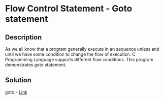 # Flow Control Statement - Goto statement

## Description

As we all know that a program generally execute in an sequence unless and until we have some condition to change the flow of execution. 
C Programming Language supports different flow conditions. This program demonstrates goto statement.

## Solution

goto - [Link](https://github.com/rammya29/Emertxe-Internship/blob/main/Advanced%20-%20C/Sample%20Programs/Chapter-1%20:%20%20Basic%20Refresher/Program-24%20:%20Flow%20Control%20-%20Goto/goto.c)

